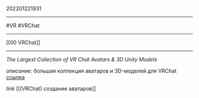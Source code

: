 202201221931
***
#VR #VRChat 
***
[[00 VRChat]]
***
*The Largest Collection of VR Chat Avatars & 3D Unity Models*

*описание:* 
большая коллекция аватаров и 3D-моделей для VRChat
[ссылка](https://vrcmods.com/)

*link*
[[(VRChat) создание аватаров]]